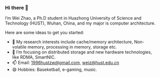 ### Hi there 👋

I’m Wei Zhao, a Ph.D student in Huazhong University of Science and Technology (HUST), Wuhan, China, and my major is computer architecture.

Here are some ideas to get you started:

- 🔭 My research interests include cache/memory architecture, Non-volatile memory, processing in memory, storage etc.
- 🌱 I’m focusing on distributed storage and new hardware technologies, like RDMA, SmartNIC.
- 📫 Email: 1996hustzw@gmail.com, weiz@hust.edu.cn
- 😄 Hobbies: Baseketball, e-gaming, music.

